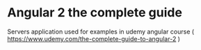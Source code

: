 # Angular 2 the complete guide

Servers application used for examples in udemy angular course ( https://www.udemy.com/the-complete-guide-to-angular-2 )
